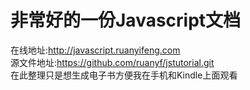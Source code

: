 # 非常好的一份Javascript文档

在线地址:http://javascript.ruanyifeng.com<br>
源文件地址:https://github.com/ruanyf/jstutorial.git<br>
在此整理只是想生成电子书方便我在手机和Kindle上面观看<br>

